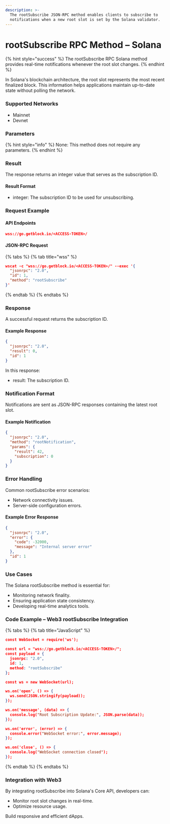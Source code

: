 ```yaml
---
description: >-
  The rootSubscribe JSON-RPC method enables clients to subscribe to
  notifications when a new root slot is set by the Solana validator.
---
```


# rootSubscribe RPC Method – Solana

{% hint style="success" %}
The rootSubscribe RPC Solana method provides real-time notifications whenever the root slot changes.
{% endhint %}

In Solana's blockchain architecture, the root slot represents the most recent finalized block. This information helps applications maintain up-to-date state without polling the network.

### Supported Networks

* Mainnet
* Devnet

### Parameters

{% hint style="info" %}
None: This method does not require any parameters.
{% endhint %}

### Result

The response returns an integer value that serves as the subscription ID.

#### Result Format

* integer: The subscription ID to be used for unsubscribing.

### Request Example

#### API Endpoints

```json
wss://go.getblock.io/<ACCESS-TOKEN>/
```

#### JSON-RPC Request

{% tabs %}
{% tab title="wss" %}
```json
wscat -c "wss://go.getblock.io/<ACCESS-TOKEN>/" --exec '{
  "jsonrpc": "2.0",
  "id": 1,
  "method": "rootSubscribe"
}'
```
{% endtab %}
{% endtabs %}

### Response

A successful request returns the subscription ID.

#### Example Response

```json
{
  "jsonrpc": "2.0",
  "result": 0,
  "id": 1
}
```

In this response:

* result: The subscription ID.

### Notification Format

Notifications are sent as JSON-RPC responses containing the latest root slot.

#### Example Notification

```json
{
  "jsonrpc": "2.0",
  "method": "rootNotification",
  "params": {
    "result": 42,
    "subscription": 0
  }
}
```

### Error Handling

Common rootSubscribe error scenarios:

* Network connectivity issues.
* Server-side configuration errors.

#### Example Error Response

```json
{
  "jsonrpc": "2.0",
  "error": {
    "code": -32000,
    "message": "Internal server error"
  },
  "id": 1
}
```

### Use Cases

The Solana rootSubscribe method is essential for:

* Monitoring network finality.
* Ensuring application state consistency.
* Developing real-time analytics tools.

### Code Example – Web3 rootSubscribe Integration

{% tabs %}
{% tab title="JavaScript" %}
```json
const WebSocket = require('ws');

const url = "wss://go.getblock.io/<ACCESS-TOKEN>/";
const payload = {
  jsonrpc: "2.0",
  id: 1,
  method: "rootSubscribe"
};

const ws = new WebSocket(url);

ws.on('open', () => {
  ws.send(JSON.stringify(payload));
});

ws.on('message', (data) => {
  console.log("Root Subscription Update:", JSON.parse(data));
});

ws.on('error', (error) => {
  console.error("WebSocket error:", error.message);
});

ws.on('close', () => {
  console.log("WebSocket connection closed");
});
```
{% endtab %}
{% endtabs %}

### Integration with Web3

By integrating rootSubscribe into Solana's Core API, developers can:

* Monitor root slot changes in real-time.
* Optimize resource usage.

Build responsive and efficient dApps.
